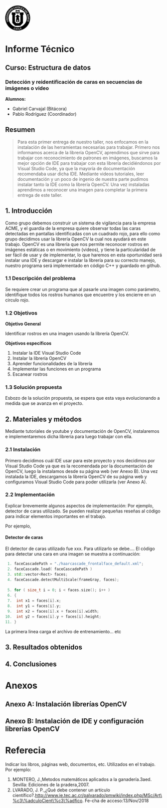 ![UCN](images/60x60-ucn-negro.png)


# Informe Técnico 
## Curso: Estructura de datos
### Detección y reidentificación de caras en secuencias de imágenes o video

**Alumnos:**

* Gabriel Carvajal (Bitácora)
* Pablo Rodríguez (Coordinador)

## Resumen 

> Para esta primer entrega de nuestro taller, nos enfocamos en la instalación de las herramientas necesarias para trabajar. Primero nos informamos acerca de la librería OpenCV, aprendimos que sirve para trabajar con reconocimiento de patrones en imágenes, buscamos la mejor opción de IDE para trabajar con esta librería decidiéndonos por Visual Studio Code, ya que la mayoría de documentación recomendaba usar dicha IDE. Mediante videos tutoriales, leer documentación y un poco de ingenio de nuestra parte pudimos instalar tanto la IDE como la librería OpenCV. Una vez instaladas aprendimos a reconocer una imagen para completar la primera entrega de este taller.
## 1. Introducción

Como grupo debemos construir un sistema de vigilancia para la empresa ACME, y el guardia de la empresa quiere observar todas las caras detectadas en pantallas identificadas con un cuadrado rojo, para ello como grupo decidimos usar la librería OpenCV la cual nos ayudará en este trabajo. OpenCV es una librería que nos permite reconocer rostros en imágenes estáticas o en movimiento (videos), y tiene la particularidad de ser fácil de usar y de implementar, lo que haremos en esta oportunidad será instalar una IDE y descargar e instalar la librería para su correcto manejo, nuestro programa será implementado en código C++ y guardado en github.

### 1.1 Descripción del problema
Se requiere crear un programa que al pasarle una imagen como parámetro, identifique todos los rostros humanos que encuentre y los encierre en un circulo rojo.

### 1.2 Objetivos 

**Objetivo General**

Identificar rostros en una imagen usando la librería OpenCV.

**Objetivos específicos**

1. Instalar la IDE Visual Studio Code
2. Instalar la librería OpenCV
3. Aprender funcionalidades de la librería
4. Implementar las funciones en un programa
5. Escanear rostros 

### 1.3 Solución propuesta

Esbozo de la solución propuesta, se espera que esta vaya evolucionando a medida que se avanza en el proyecto.

## 2. Materiales y métodos

Mediante tutoriales de youtube y documentación de OpenCV, instalaremos e implementaremos dicha librería para luego trabajar con ella.

### 2.1 Instalación

Primero decidimos cuál IDE usar para este proyecto y nos decidimos por Visual Studio Code ya que es la recomendada por la documentación de OpenCV, luego la instalamos desde su página web (ver Anexo B). Una vez instalada la IDE, descargamos la librería OpenCV de su página web y configuramos Visual Studio Code para poder utilizarla (ver Anexo A).

### 2.2 Implementación

Explicar brevemente algunos aspectos de implementación: Por ejemplo, detector de caras utilizado. Se pueden realizar pequeñas reseñas al código para indicar elementos importantes en el trabajo.

Por ejemplo, 

#### Detector de caras

El detector de caras utilizado fue xxx. Para utilizarlo se debe.... El código para detectar una cara en una imagen se muestra a continuación:

```c++
 1. faceCascadePath = "./haarcascade_frontalface_default.xml";
 2. faceCascade.load( faceCascadePath )
 3. std::vector<Rect> faces;
 4. faceCascade.detectMultiScale(frameGray, faces);

 5. for ( size_t i = 0; i < faces.size(); i++ )
 6. {
 7.  int x1 = faces[i].x;
 8.  int y1 = faces[i].y;
 9.  int x2 = faces[i].x + faces[i].width;
10.  int y2 = faces[i].y + faces[i].height;
11. }
```
La primera linea carga el archivo de entrenamiento... etc

## 3. Resultados obtenidos

## 4. Conclusiones

# Anexos

## Anexo A: Instalación librerías OpenCV

## Anexo B: Instalación de IDE y configuración librerías OpenCV

# Referecia

Indicar los libros, páginas web, documentos, etc. Utilizados en el trabajo. Por ejemplo:

1. MONTERO, J.,Metodos matemáticos aplicados a la ganadería.3aed. Sevilla: Ediciones de la pradera,2007.
2. LVARADO,   J.   P.,¿Qué   debe   contener   un   artículo   científico?.http://www.ie.tec.ac.cr/palvarado/pmwiki/index.php/MSc/Art\%c3\%adculoCient\%c3\%adfico. Fe-cha de acceso:13/Nov/2018
